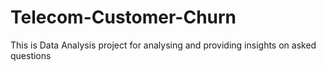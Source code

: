 # Telecom-Customer-Churn
This is Data Analysis project for analysing and providing insights on asked questions
